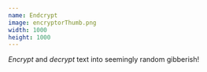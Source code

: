 ```yaml
---
name: Endcrypt
image: encryptorThumb.png
width: 1000
height: 1000
---
```


_Encrypt_ and _decrypt_ text into seemingly random gibberish!
